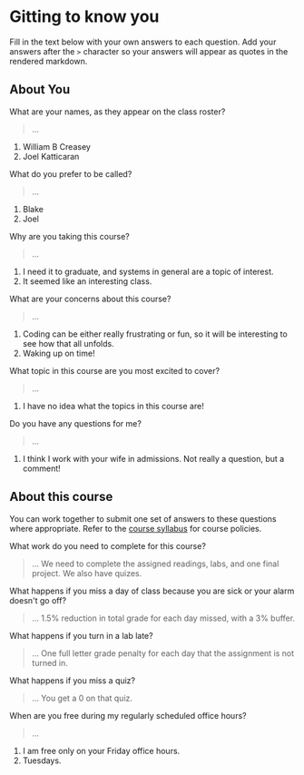 # Gitting to know you
Fill in the text below with your own answers to each question. Add your answers after the `>` character so your answers will appear as quotes in the rendered markdown.

## About You
What are your names, as they appear on the class roster?
> ...
1. William B Creasey
2. Joel Katticaran

What do you prefer to be called?
> ...
1. Blake
2. Joel

Why are you taking this course?
> ...
1. I need it to graduate, and systems in general are a topic of interest.
2. It seemed like an interesting class.

What are your concerns about this course?
> ...
1. Coding can be either really frustrating or fun, so it will be interesting to see how that all unfolds. 
2. Waking up on time!

What topic in this course are you most excited to cover?
> ...
1. I have no idea what the topics in this course are! 

Do you have any questions for me?
> ...
1. I think I work with your wife in admissions. Not really a question, but a comment!

## About this course
You can work together to submit one set of answers to these questions where appropriate. Refer to the [course syllabus](http://www.cs.grinnell.edu/~curtsinger/teaching/2016S/CSC213/syllabus/) for course policies.

What work do you need to complete for this course?
> ...
We need to complete the assigned readings, labs, and one final project. We also have quizes. 

What happens if you miss a day of class because you are sick or your alarm doesn't go off?
> ...
1.5% reduction in total grade for each day missed, with a 3% buffer. 

What happens if you turn in a lab late?
> ...
One full letter grade penalty for each day that the assignment is not turned in. 

What happens if you miss a quiz?
> ...
You get a 0 on that quiz. 

When are you free during my regularly scheduled office hours?
> ...
1. I am free only on your Friday office hours. 
2. Tuesdays.
